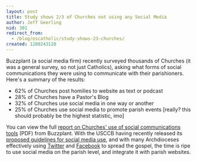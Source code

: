 ```yaml
---
layout: post
title: Study shows 2/3 of Churches not using any Social Media
author: Jeff Geerling
nid: 301
redirect_from:
  - /blog/oscatholic/study-shows-23-churches/
created: 1280243120
---
```

<p>Buzzplant (a social media firm) recently surveyed thousands of Churches (it was a general survey, so not just Catholics), asking what forms of social communications they were using to communicate with their parishioners. Here&#39;s a summary of the results:</p>
<ul>
<li>62% of Churches post homilies to website as text or podcast</li>
<li>28% of Churches have a Pastor&#39;s Blog</li>
<li>32% of Churches use social media in one way or another</li>
<li>25% of Churches use social media to promote parish events [really? this should probably be the highest statistic, imo]</li>
</ul>
<p>You can view the full <a href="http://www.buzzplant.com/site/surveys/survey_results_church_sm.pdf">report on Churches&#39; use of social communications tools</a> (PDF) from Buzzplant. With the USCCB having recently released its <a href="http://www.usccb.org/comm/social-media-guidelines.shtml">proposed guidelines for social media use</a>, and with many Archdioceses effectively using <a href="/blog/geerlingguy/us-archdioceses-and-dioceses-twit">Twitter</a> and <a href="/blog/oscatholic/us-archdioceses-and-dioceses-faceb">Facebook</a> to spread the gospel, the time is ripe to use social media on the parish level, and integrate it with parish websites.</p>
